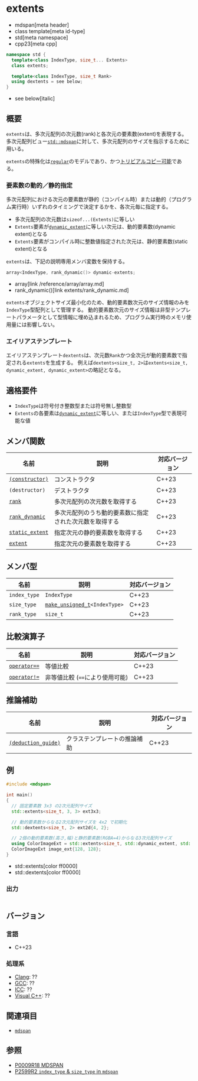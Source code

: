 # extents
* mdspan[meta header]
* class template[meta id-type]
* std[meta namespace]
* cpp23[meta cpp]

```cpp
namespace std {
  template<class IndexType, size_t... Extents>
  class extents;

  template<class IndexType, size_t Rank>
  using dextents = see below;
}
```
* see below[italic]

## 概要
`extents`は、多次元配列の次元数(rank)と各次元の要素数(extent)を表現する。
多次元配列ビュー[`std::mdspan`](mdspan.md)に対して、多次元配列のサイズを指示するために用いる。

`extents`の特殊化は[`regular`](/reference/concepts/regular.md)のモデルであり、かつ[トリビアルコピー可能](/reference/type_traits/is_trivially_copyable.md)である。

### 要素数の動的／静的指定
多次元配列における次元の要素数が静的（コンパイル時）または動的（プログラム実行時）いずれのタイミングで決定するかを、各次元毎に指定する。

- 多次元配列の次元数は`sizeof...(Extents)`に等しい
- `Extents`要素が[`dynamic_extent`](/reference/span/dynamic_extent.md)に等しい次元は、動的要素数(dynamic extent)となる
- `Extents`要素がコンパイル時に整数値指定された次元は、静的要素数(static extent)となる

`extents`は、下記の説明専用メンバ変数を保持する。

```cpp
array<IndexType, rank_dynamic()> dynamic-extents;
```
* array[link /reference/array/array.md]
* rank_dynamic()[link extents/rank_dynamic.md]

`extents`オブジェクトサイズ最小化のため、動的要素数次元のサイズ情報のみを`IndexType`型配列として管理する。
動的要素数次元のサイズ情報は非型テンプレートパラメータとして型情報に埋め込まれるため、プログラム実行時のメモリ使用量には影響しない。

### エイリアステンプレート
エイリアステンプレート`dextents`は、次元数`Rank`かつ全次元が動的要素数で指定される`extents`を生成する。
例えば`dextents<size_t, 2>`は`extents<size_t, dynamic_extent, dynamic_extent>`の略記となる。


## 適格要件

- `IndexType`は符号付き整数型または符号無し整数型
- `Extents`の各要素は[`dynamic_extent`](/reference/span/dynamic_extent.md)に等しい、または`IndexType`型で表現可能な値


## メンバ関数

| 名前 | 説明 | 対応バージョン |
|------|------|----------------|
| [`(constructor)`](extents/op_constructor.md) | コンストラクタ | C++23 |
| `(destructor)`  | デストラクタ   | C++23 |
| [`rank`](extents/rank.md) | 多次元配列の次元数を取得する | C++23 |
| [`rank_dynamic`](extents/rank_dynamic.md) | 多次元配列のうち動的要素数に指定された次元数を取得する | C++23 |
| [`static_extent`](extents/static_extent.md) | 指定次元の静的要素数を取得する | C++23 |
| [`extent`](extents/extent.md) | 指定次元の要素数を取得する | C++23 |


## メンバ型

| 名前 | 説明 | 対応バージョン |
|------|------|----------------|
| `index_type` | `IndexType` | C++23 |
| `size_type`  | [`make_unsigned_t`](/reference/type_traits/make_unsigned.md)`<IndexType>` | C++23 |
| `rank_type`  | `size_t` | C++23 |


## 比較演算子

| 名前 | 説明 | 対応バージョン |
|------|------|----------------|
| [`operator==`](extents/op_equal.md) | 等値比較 | C++23 |
| [`operator!=`](extents/op_equal.md) | 非等値比較 (`==`により使用可能) | C++23 |


## 推論補助

| 名前 | 説明 | 対応バージョン |
|------|------|----------------|
| [`(deduction_guide)`](extents/op_deduction_guide.md) | クラステンプレートの推論補助 | C++23 |


## 例
```cpp example
#include <mdspan>

int main()
{
  // 固定要素数 3x3 の2次元配列サイズ
  std::extents<size_t, 3, 3> ext3x3;

  // 動的要素数からなる2次元配列サイズを 4x2 で初期化
  std::dextents<size_t, 2> ext2d{4, 2};

  // 2個の動的要素数(高さ,幅)と静的要素数(RGBA=4)からなる3次元配列サイズ
  using ColorImageExt = std::extents<size_t, std::dynamic_extent, std::dynamic_extent, 4>;
  ColorImageExt image_ext{128, 128};
}
```
* std::extents[color ff0000]
* std::dextents[color ff0000]

### 出力
```
```


## バージョン
### 言語
- C++23

### 処理系
- [Clang](/implementation.md#clang): ??
- [GCC](/implementation.md#gcc): ??
- [ICC](/implementation.md#icc): ??
- [Visual C++](/implementation.md#visual_cpp): ??


## 関連項目
- [`mdspan`](mdspan.md)


## 参照
- [P0009R18 MDSPAN](https://www.open-std.org/jtc1/sc22/wg21/docs/papers/2022/p0009r18.html)
- [P2599R2 `index_type` & `size_type` in `mdspan`](https://www.open-std.org/jtc1/sc22/wg21/docs/papers/2022/p2599r2.pdf)
